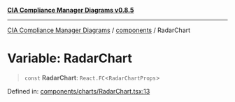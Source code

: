 [**CIA Compliance Manager Diagrams v0.8.5**](../../README.md)

***

[CIA Compliance Manager Diagrams](../../modules.md) / [components](../README.md) / RadarChart

# Variable: RadarChart

> `const` **RadarChart**: `React.FC`\<`RadarChartProps`\>

Defined in: [components/charts/RadarChart.tsx:13](https://github.com/Hack23/cia-compliance-manager/blob/b7c3bc9644fb5b9d82b5b184ba290206da25104b/src/components/charts/RadarChart.tsx#L13)

